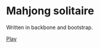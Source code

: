 # Mahjong solitaire

Written in backbone and bootstrap.

[Play](https://rawgit.com/keithgabryelski/backbone-mahjong/master/index.html)

